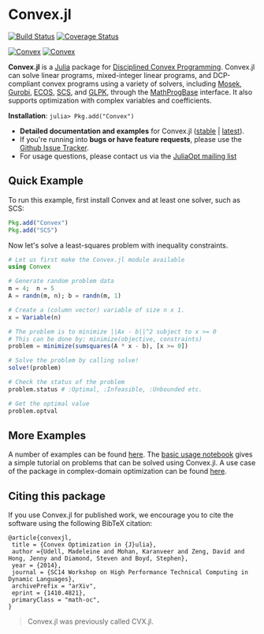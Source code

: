 # Convex.jl

[![Build Status](https://travis-ci.org/JuliaOpt/Convex.jl.svg?branch=master)](https://travis-ci.org/JuliaOpt/Convex.jl)
[![Coverage Status](https://coveralls.io/repos/JuliaOpt/Convex.jl/badge.svg?branch=master)](https://coveralls.io/r/JuliaOpt/Convex.jl?branch=master)

[![Convex](http://pkg.julialang.org/badges/Convex_0.4.svg)](http://pkg.julialang.org/?pkg=Convex&ver=0.4)
[![Convex](http://pkg.julialang.org/badges/Convex_0.5.svg)](http://pkg.julialang.org/?pkg=Convex&ver=0.5)

**Convex.jl** is a [Julia](http://julialang.org) package for [Disciplined Convex Programming](http://dcp.stanford.edu/). Convex.jl can solve linear programs, mixed-integer linear programs, and DCP-compliant convex programs using a variety of solvers, including [Mosek](https://github.com/JuliaOpt/Mosek.jl), [Gurobi](https://github.com/JuliaOpt/Gurobi.jl), [ECOS](https://github.com/JuliaOpt/ECOS.jl), [SCS](https://github.com/JuliaOpt/SCS.jl), and  [GLPK](https://github.com/JuliaOpt/GLPK.jl), through the [MathProgBase](http://mathprogbasejl.readthedocs.org/en/latest/) interface. It also supports optimization with complex variables and coefficients.

**Installation**: `julia> Pkg.add("Convex")`

- **Detailed documentation and examples** for Convex.jl ([stable](http://convexjl.readthedocs.io/en/stable) | [latest](http://convexjl.readthedocs.io/en/latest)).
- If you're running into **bugs or have feature requests**, please use the [Github Issue Tracker](https://github.com/JuliaOpt/Convex.jl/issues>).
- For usage questions, please contact us via the [JuliaOpt mailing list](https://groups.google.com/forum/#!forum/julia-opt)

## Quick Example

To run this example, first install Convex and at least one solver, such as SCS:
```julia
Pkg.add("Convex")
Pkg.add("SCS")
```
Now let's solve a least-squares problem with inequality constraints. 
```julia
# Let us first make the Convex.jl module available
using Convex

# Generate random problem data
m = 4;  n = 5
A = randn(m, n); b = randn(m, 1)

# Create a (column vector) variable of size n x 1.
x = Variable(n)

# The problem is to minimize ||Ax - b||^2 subject to x >= 0
# This can be done by: minimize(objective, constraints)
problem = minimize(sumsquares(A * x - b), [x >= 0])

# Solve the problem by calling solve!
solve!(problem)

# Check the status of the problem
problem.status # :Optimal, :Infeasible, :Unbounded etc.

# Get the optimal value
problem.optval
```

## More Examples
A number of examples can be found [here](http://convexjl.readthedocs.org/en/latest/examples.html). 
The [basic usage notebook](http://nbviewer.ipython.org/github/JuliaOpt/Convex.jl/blob/master/examples/basic_usage.ipynb) gives a simple tutorial on problems that can be solved using Convex.jl. A use case of the package in complex-domain optimization can be found [here](https://github.com/JuliaOpt/Convex.jl/tree/master/examples/optimization_with_complex_variables).


## Citing this package

If you use Convex.jl for published work, we encourage you to cite the software using the following BibTeX citation:
```
@article{convexjl,
 title = {Convex Optimization in {J}ulia},
 author ={Udell, Madeleine and Mohan, Karanveer and Zeng, David and Hong, Jenny and Diamond, Steven and Boyd, Stephen},
 year = {2014},
 journal = {SC14 Workshop on High Performance Technical Computing in Dynamic Languages},
 archivePrefix = "arXiv",
 eprint = {1410.4821},
 primaryClass = "math-oc",
}
```

> Convex.jl was previously called CVX.jl.
